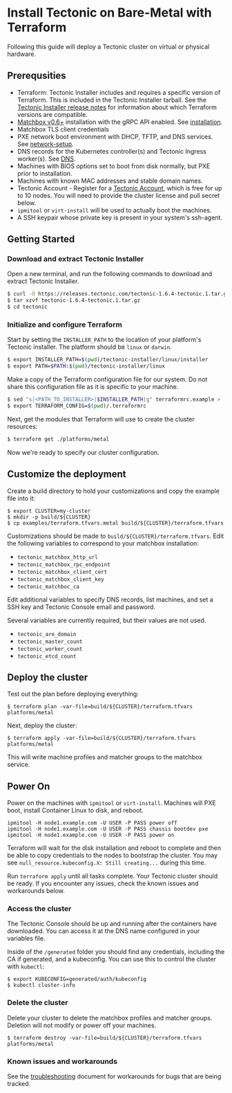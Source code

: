 # Install Tectonic on Bare-Metal with Terraform

Following this guide will deploy a Tectonic cluster on virtual or physical hardware.

## Prerequsities

* Terraform: Tectonic Installer includes and requires a specific version of Terraform. This is included in the Tectonic Installer tarball. See the [Tectonic Installer release notes][release-notes] for information about which Terraform versions are compatible.
* [Matchbox v0.6+](https://github.com/coreos/matchbox/releases) installation with the gRPC API enabled. See [installation](https://coreos.com/matchbox/docs/latest/deployment.html).
* Matchbox TLS client credentials
* PXE network boot environment with DHCP, TFTP, and DNS services. See [network-setup](https://coreos.com/matchbox/docs/latest/network-setup.html).
* DNS records for the Kubernetes controller(s) and Tectonic Ingress worker(s). See [DNS](https://coreos.com/tectonic/docs/latest/install/bare-metal#networking).
* Machines with BIOS options set to boot from disk normally, but PXE prior to installation.
* Machines with known MAC addresses and stable domain names.
* Tectonic Account - Register for a [Tectonic Account][register], which is free for up to 10 nodes. You will need to provide the cluster license and pull secret below.
* `ipmitool` or `virt-install` will be used to actually boot the machines.
* A SSH keypair whose private key is present in your system's ssh-agent.

## Getting Started

### Download and extract Tectonic Installer

Open a new terminal, and run the following commands to download and extract Tectonic Installer.

```bash
$ curl -O https://releases.tectonic.com/tectonic-1.6.4-tectonic.1.tar.gz
$ tar xzvf tectonic-1.6.4-tectonic.1.tar.gz
$ cd tectonic
```

### Initialize and configure Terraform

Start by setting the `INSTALLER_PATH` to the location of your platform's Tectonic installer. The platform should be `linux` or `darwin`.

```bash
$ export INSTALLER_PATH=$(pwd)/tectonic-installer/linux/installer
$ export PATH=$PATH:$(pwd)/tectonic-installer/linux
```

Make a copy of the Terraform configuration file for our system. Do not share this configuration file as it is specific to your machine.

```bash
$ sed "s|<PATH_TO_INSTALLER>|$INSTALLER_PATH|g" terraformrc.example > .terraformrc
$ export TERRAFORM_CONFIG=$(pwd)/.terraformrc
```

Next, get the modules that Terraform will use to create the cluster resources:

```bash
$ terraform get ./platforms/metal
```

Now we're ready to specify our cluster configuration.

## Customize the deployment

Create a build directory to hold your customizations and copy the example file into it:

```
$ export CLUSTER=my-cluster
$ mkdir -p build/${CLUSTER}
$ cp examples/terraform.tfvars.metal build/${CLUSTER}/terraform.tfvars
```

Customizations should be made to `build/${CLUSTER}/terraform.tfvars`. Edit the following variables to correspond to your matchbox installation:

* `tectonic_matchbox_http_url`
* `tectonic_matchbox_rpc_endpoint`
* `tectonic_matchbox_client_cert`
* `tectonic_matchbox_client_key`
* `tectonic_matchboc_ca`

Edit additional variables to specify DNS records, list machines, and set a SSH key and Tectonic Console email and password.

Several variables are currently required, but their values are not used.

* `tectonic_are_domain`
* `tectonic_master_count`
* `tectonic_worker_count`
* `tectonic_etcd_count`

## Deploy the cluster

Test out the plan before deploying everything:

```
$ terraform plan -var-file=build/${CLUSTER}/terraform.tfvars platforms/metal
```

Next, deploy the cluster:

```
$ terraform apply -var-file=build/${CLUSTER}/terraform.tfvars platforms/metal
```

This will write machine profiles and matcher groups to the matchbox service.

## Power On

Power on the machines with `ipmitool` or `virt-install`. Machines will PXE boot, install Container Linux to disk, and reboot.

```
ipmitool -H node1.example.com -U USER -P PASS power off
ipmitool -H node1.example.com -U USER -P PASS chassis bootdev pxe
ipmitool -H node1.example.com -U USER -P PASS power on
```

Terraform will wait for the disk installation and reboot to complete and then be able to copy credentials to the nodes to bootstrap the cluster. You may see `null_resource.kubeconfig.X: Still creating...` during this time.

Run `terraform apply` until all tasks complete. Your Tectonic cluster should be ready. If you encounter any issues, check the known issues and workarounds below.

### Access the cluster

The Tectonic Console should be up and running after the containers have downloaded. You can access it at the DNS name configured in your variables file.

Inside of the `/generated` folder you should find any credentials, including the CA if generated, and a kubeconfig. You can use this to control the cluster with `kubectl`:

```
$ export KUBECONFIG=generated/auth/kubeconfig
$ kubectl cluster-info
```

### Delete the cluster

Delete your cluster to delete the matchbox profiles and matcher groups. Deletion will not modify or power off your machines.

```
$ terraform destroy -var-file=build/${CLUSTER}/terraform.tfvars platforms/metal
```

### Known issues and workarounds

See the [troubleshooting][troubleshooting] document for workarounds for bugs that are being tracked.

[conventions]: ../../conventions.md
[generic]: ../../generic-platform.md
[register]: https://account.coreos.com/signup/summary/tectonic-2016-12
[account]: https://account.coreos.com
[vars]: ../../variables/config.md
[troubleshooting]: ../../troubleshooting/faq.md
[release-notes]: https://coreos.com/tectonic/releases/
